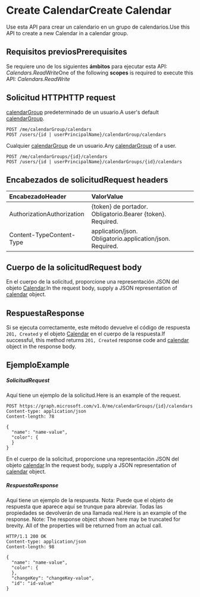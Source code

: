 # <a name="create-calendar"></a><span data-ttu-id="5134b-101">Create Calendar</span><span class="sxs-lookup"><span data-stu-id="5134b-101">Create Calendar</span></span>

<span data-ttu-id="5134b-102">Use esta API para crear un calendario en un grupo de calendarios.</span><span class="sxs-lookup"><span data-stu-id="5134b-102">Use this API to create a new Calendar in a calendar group.</span></span>
## <a name="prerequisites"></a><span data-ttu-id="5134b-103">Requisitos previos</span><span class="sxs-lookup"><span data-stu-id="5134b-103">Prerequisites</span></span>
<span data-ttu-id="5134b-104">Se requiere uno de los siguientes **ámbitos** para ejecutar esta API: _Calendars.ReadWrite_</span><span class="sxs-lookup"><span data-stu-id="5134b-104">One of the following **scopes** is required to execute this API: _Calendars.ReadWrite_</span></span>
## <a name="http-request"></a><span data-ttu-id="5134b-105">Solicitud HTTP</span><span class="sxs-lookup"><span data-stu-id="5134b-105">HTTP request</span></span>
<!-- { "blockType": "ignored" } -->
<span data-ttu-id="5134b-106">[calendarGroup](../resources/calendargroup.md) predeterminado de un usuario.</span><span class="sxs-lookup"><span data-stu-id="5134b-106">A user's default [calendarGroup](../resources/calendargroup.md).</span></span>
```http
POST /me/calendarGroup/calendars
POST /users/{id | userPrincipalName}/calendarGroup/calendars
```
<span data-ttu-id="5134b-107">Cualquier [calendarGroup](../resources/calendargroup.md) de un usuario.</span><span class="sxs-lookup"><span data-stu-id="5134b-107">Any [calendarGroup](../resources/calendargroup.md) of a user.</span></span>
```http
POST /me/calendarGroups/{id}/calendars
POST /users/{id | userPrincipalName}/calendarGroups/{id}/calendars
```
## <a name="request-headers"></a><span data-ttu-id="5134b-108">Encabezados de solicitud</span><span class="sxs-lookup"><span data-stu-id="5134b-108">Request headers</span></span>
| <span data-ttu-id="5134b-109">Encabezado</span><span class="sxs-lookup"><span data-stu-id="5134b-109">Header</span></span>       | <span data-ttu-id="5134b-110">Valor</span><span class="sxs-lookup"><span data-stu-id="5134b-110">Value</span></span> |
|:---------------|:--------|
| <span data-ttu-id="5134b-111">Authorization</span><span class="sxs-lookup"><span data-stu-id="5134b-111">Authorization</span></span>  | <span data-ttu-id="5134b-p101">{token} de portador. Obligatorio.</span><span class="sxs-lookup"><span data-stu-id="5134b-p101">Bearer {token}. Required.</span></span>  |
| <span data-ttu-id="5134b-114">Content-Type</span><span class="sxs-lookup"><span data-stu-id="5134b-114">Content-Type</span></span>  | <span data-ttu-id="5134b-p102">application/json. Obligatorio.</span><span class="sxs-lookup"><span data-stu-id="5134b-p102">application/json. Required.</span></span>  |

## <a name="request-body"></a><span data-ttu-id="5134b-117">Cuerpo de la solicitud</span><span class="sxs-lookup"><span data-stu-id="5134b-117">Request body</span></span>
<span data-ttu-id="5134b-118">En el cuerpo de la solicitud, proporcione una representación JSON del objeto [Calendar](../resources/calendar.md).</span><span class="sxs-lookup"><span data-stu-id="5134b-118">In the request body, supply a JSON representation of [calendar](../resources/calendar.md) object.</span></span>

## <a name="response"></a><span data-ttu-id="5134b-119">Respuesta</span><span class="sxs-lookup"><span data-stu-id="5134b-119">Response</span></span>

<span data-ttu-id="5134b-120">Si se ejecuta correctamente, este método devuelve el código de respuesta `201, Created` y el objeto [Calendar](../resources/calendar.md) en el cuerpo de la respuesta.</span><span class="sxs-lookup"><span data-stu-id="5134b-120">If successful, this method returns `201, Created` response code and [calendar](../resources/calendar.md) object in the response body.</span></span>

## <a name="example"></a><span data-ttu-id="5134b-121">Ejemplo</span><span class="sxs-lookup"><span data-stu-id="5134b-121">Example</span></span>
##### <a name="request"></a><span data-ttu-id="5134b-122">Solicitud</span><span class="sxs-lookup"><span data-stu-id="5134b-122">Request</span></span>
<span data-ttu-id="5134b-123">Aquí tiene un ejemplo de la solicitud.</span><span class="sxs-lookup"><span data-stu-id="5134b-123">Here is an example of the request.</span></span>
<!-- {
  "blockType": "request",
  "name": "create_calendar_from_calendargroup"
}-->
```http
POST https://graph.microsoft.com/v1.0/me/calendarGroups/{id}/calendars
Content-type: application/json
Content-length: 78

{
  "name": "name-value",
  "color": {
  }
}
```
<span data-ttu-id="5134b-124">En el cuerpo de la solicitud, proporcione una representación JSON del objeto [calendar](../resources/calendar.md).</span><span class="sxs-lookup"><span data-stu-id="5134b-124">In the request body, supply a JSON representation of [calendar](../resources/calendar.md) object.</span></span>
##### <a name="response"></a><span data-ttu-id="5134b-125">Respuesta</span><span class="sxs-lookup"><span data-stu-id="5134b-125">Response</span></span>
<span data-ttu-id="5134b-p103">Aquí tiene un ejemplo de la respuesta. Nota: Puede que el objeto de respuesta que aparece aquí se trunque para abreviar. Todas las propiedades se devolverán de una llamada real.</span><span class="sxs-lookup"><span data-stu-id="5134b-p103">Here is an example of the response. Note: The response object shown here may be truncated for brevity. All of the properties will be returned from an actual call.</span></span>
<!-- {
  "blockType": "response",
  "truncated": true,
  "@odata.type": "microsoft.graph.calendar"
} -->
```http
HTTP/1.1 200 OK
Content-type: application/json
Content-length: 98

{
  "name": "name-value",
  "color": {
  },
  "changeKey": "changeKey-value",
  "id": "id-value"
}
```

<!-- uuid: 8fcb5dbc-d5aa-4681-8e31-b001d5168d79
2015-10-25 14:57:30 UTC -->
<!-- {
  "type": "#page.annotation",
  "description": "Create Calendar",
  "keywords": "",
  "section": "documentation",
  "tocPath": ""
}-->
